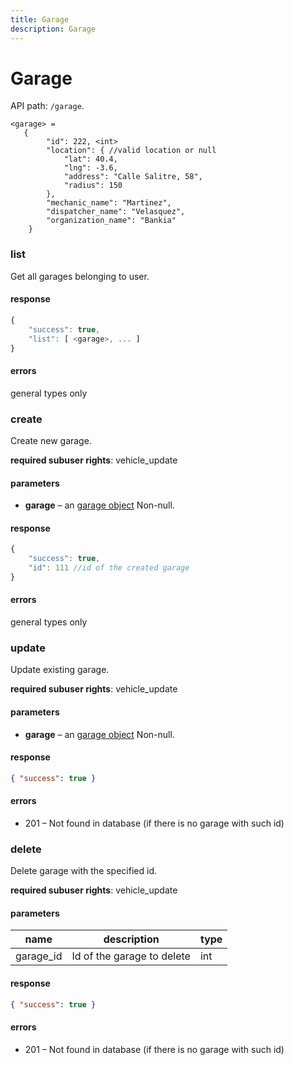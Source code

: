 ```yaml
---
title: Garage
description: Garage
---
```


# Garage

API path: `/garage`.

    <garage> =
       {
            "id": 222, <int>
            "location": { //valid location or null
                "lat": 40.4,
                "lng": -3.6,
                "address": "Calle Salitre, 58",
                "radius": 150
            },
            "mechanic_name": "Martinez",
            "dispatcher_name": "Velasquez",
            "organization_name": "Bankia"
        }

### list

Get all garages belonging to user.

#### response

```js
{
    "success": true,
    "list": [ <garage>, ... ]
}
```
    

#### errors

general types only



### create

Create new garage.

**required subuser rights**: vehicle_update

#### parameters

*   **garage** – an [garage object](#garage) Non-null.

#### response

```js
{
    "success": true,
    "id": 111 //id of the created garage
}
```

#### errors

general types only



### update

Update existing garage.

**required subuser rights**: vehicle_update

#### parameters

*   **garage** – an [garage object](#garage) Non-null.

#### response

```json
{ "success": true }
```


#### errors

*   201 – Not found in database (if there is no garage with such id)


### delete
Delete garage with the specified id.

**required subuser rights**: vehicle_update

#### parameters

| name | description | type |
|------|-------------|------|
| garage_id | Id of the garage to delete | int

#### response

```json
{ "success": true }
```
    

#### errors

*   201 – Not found in database (if there is no garage with such id)